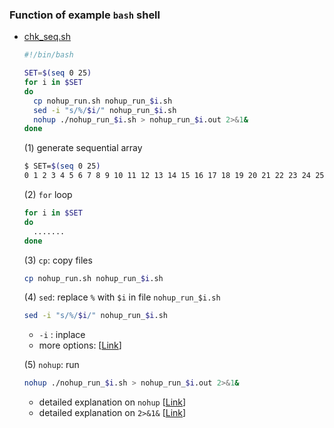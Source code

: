 ### Function of example `bash` shell

* [chk_seq.sh]()
    ```bash
    #!/bin/bash
    
    SET=$(seq 0 25)
    for i in $SET
    do
      cp nohup_run.sh nohup_run_$i.sh
      sed -i "s/%/$i/" nohup_run_$i.sh
      nohup ./nohup_run_$i.sh > nohup_run_$i.out 2>&1&
    done
    ```
    
    (1) generate sequential array  
    ```bash
    $ SET=$(seq 0 25)  
    0 1 2 3 4 5 6 7 8 9 10 11 12 13 14 15 16 17 18 19 20 21 22 23 24 25
    ```
    
    (2) `for` loop  
    ```bash
    for i in $SET
    do
      .......
    done
    ```
    
    (3) `cp`: copy files  
    ```bash
    cp nohup_run.sh nohup_run_$i.sh
    ```
    
    (4) `sed`: replace `%` with `$i` in file `nohup_run_$i.sh`   
    ```bash
    sed -i "s/%/$i/" nohup_run_$i.sh
    ```  
    * `-i` : inplace  
    * more options: [[Link](https://soooprmx.com/archives/8272)]
    
    (5) `nohup`: run 
    ```bash
    nohup ./nohup_run_$i.sh > nohup_run_$i.out 2>&1&
    ```
    * detailed explanation on `nohup` [[Link](https://zetawiki.com/wiki/%EB%A6%AC%EB%88%85%EC%8A%A4_nohup_%EC%82%AC%EC%9A%A9%EB%B2%95)]
    * detailed explanation on `2>&1&` [[Link](https://reebok.tistory.com/56)]
    
